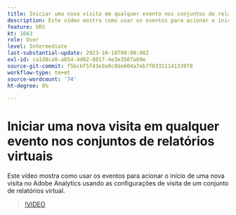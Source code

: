 ```yaml
---
title: Iniciar uma nova visita em qualquer evento nos conjuntos de relatórios virtuais
description: Este vídeo mostra como usar os eventos para acionar o início de uma nova visita no Adobe Analytics usando as configurações de visita de um conjunto de relatórios virtual.
feature: VRS
kt: 1663
role: User
level: Intermediate
last-substantial-update: 2023-10-18T00:00:00Z
exl-id: ca1d8ca8-a854-4d02-8017-4e3e3587ab9e
source-git-commit: f5bcbf5f43e9a9c0de604a7eb7f0331114133978
workflow-type: tm+mt
source-wordcount: '74'
ht-degree: 0%

---
```


# Iniciar uma nova visita em qualquer evento nos conjuntos de relatórios virtuais

Este vídeo mostra como usar os eventos para acionar o início de uma nova visita no Adobe Analytics usando as configurações de visita de um conjunto de relatórios virtual.

>[!VIDEO](https://video.tv.adobe.com/v/23129/?quality=12&learn=on)
